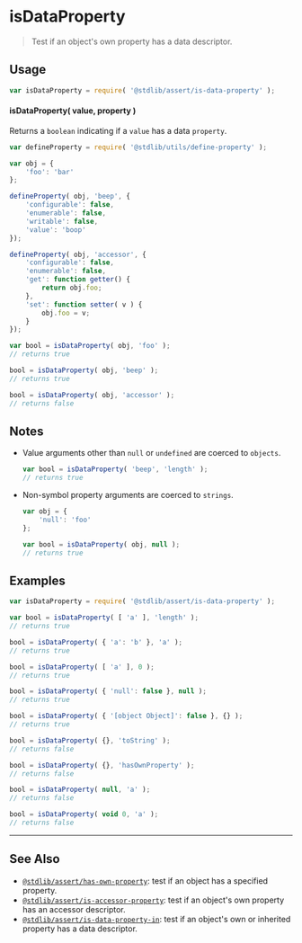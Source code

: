 <!--

@license Apache-2.0

Copyright (c) 2018 The Stdlib Authors.

Licensed under the Apache License, Version 2.0 (the "License");
you may not use this file except in compliance with the License.
You may obtain a copy of the License at

   http://www.apache.org/licenses/LICENSE-2.0

Unless required by applicable law or agreed to in writing, software
distributed under the License is distributed on an "AS IS" BASIS,
WITHOUT WARRANTIES OR CONDITIONS OF ANY KIND, either express or implied.
See the License for the specific language governing permissions and
limitations under the License.

-->

# isDataProperty

> Test if an object's own property has a data descriptor.

<section class="usage">

## Usage

```javascript
var isDataProperty = require( '@stdlib/assert/is-data-property' );
```

#### isDataProperty( value, property )

Returns a `boolean` indicating if a `value` has a data `property`.

<!-- eslint-disable no-restricted-syntax -->

```javascript
var defineProperty = require( '@stdlib/utils/define-property' );

var obj = {
    'foo': 'bar'
};

defineProperty( obj, 'beep', {
    'configurable': false,
    'enumerable': false,
    'writable': false,
    'value': 'boop'
});

defineProperty( obj, 'accessor', {
    'configurable': false,
    'enumerable': false,
    'get': function getter() {
        return obj.foo;
    },
    'set': function setter( v ) {
        obj.foo = v;
    }
});

var bool = isDataProperty( obj, 'foo' );
// returns true

bool = isDataProperty( obj, 'beep' );
// returns true

bool = isDataProperty( obj, 'accessor' );
// returns false
```

</section>

<!-- /.usage -->

<section class="notes">

## Notes

-   Value arguments other than `null` or `undefined` are coerced to `objects`.

    ```javascript
    var bool = isDataProperty( 'beep', 'length' );
    // returns true
    ```

-   Non-symbol property arguments are coerced to `strings`.

    ```javascript
    var obj = {
        'null': 'foo'
    };

    var bool = isDataProperty( obj, null );
    // returns true
    ```

</section>

<!-- /.notes -->

<section class="examples">

## Examples

<!-- eslint-disable object-curly-newline -->

<!-- eslint no-undef: "error" -->

```javascript
var isDataProperty = require( '@stdlib/assert/is-data-property' );

var bool = isDataProperty( [ 'a' ], 'length' );
// returns true

bool = isDataProperty( { 'a': 'b' }, 'a' );
// returns true

bool = isDataProperty( [ 'a' ], 0 );
// returns true

bool = isDataProperty( { 'null': false }, null );
// returns true

bool = isDataProperty( { '[object Object]': false }, {} );
// returns true

bool = isDataProperty( {}, 'toString' );
// returns false

bool = isDataProperty( {}, 'hasOwnProperty' );
// returns false

bool = isDataProperty( null, 'a' );
// returns false

bool = isDataProperty( void 0, 'a' );
// returns false
```

</section>

<!-- /.examples -->

<!-- Section for related `stdlib` packages. Do not manually edit this section, as it is automatically populated. -->

<section class="related">

* * *

## See Also

-   [`@stdlib/assert/has-own-property`][@stdlib/assert/has-own-property]: test if an object has a specified property.
-   [`@stdlib/assert/is-accessor-property`][@stdlib/assert/is-accessor-property]: test if an object's own property has an accessor descriptor.
-   [`@stdlib/assert/is-data-property-in`][@stdlib/assert/is-data-property-in]: test if an object's own or inherited property has a data descriptor.

</section>

<!-- /.related -->

<!-- Section for all links. Make sure to keep an empty line after the `section` element and another before the `/section` close. -->

<section class="links">

<!-- <related-links> -->

[@stdlib/assert/has-own-property]: https://github.com/stdlib-js/stdlib/tree/develop/lib/node_modules/%40stdlib/assert/has-own-property

[@stdlib/assert/is-accessor-property]: https://github.com/stdlib-js/stdlib/tree/develop/lib/node_modules/%40stdlib/assert/is-accessor-property

[@stdlib/assert/is-data-property-in]: https://github.com/stdlib-js/stdlib/tree/develop/lib/node_modules/%40stdlib/assert/is-data-property-in

<!-- </related-links> -->

</section>

<!-- /.links -->
